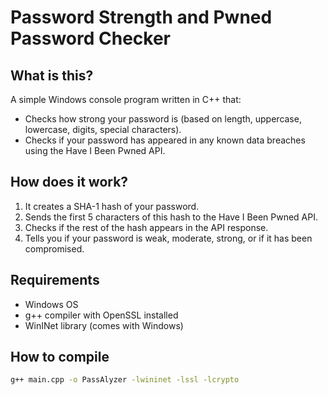 # Password Strength and Pwned Password Checker

## What is this?

A simple Windows console program written in C++ that:

- Checks how strong your password is (based on length, uppercase, lowercase, digits, special characters).
- Checks if your password has appeared in any known data breaches using the Have I Been Pwned API.

## How does it work?

1. It creates a SHA-1 hash of your password.
2. Sends the first 5 characters of this hash to the Have I Been Pwned API.
3. Checks if the rest of the hash appears in the API response.
4. Tells you if your password is weak, moderate, strong, or if it has been compromised.

## Requirements

- Windows OS
- g++ compiler with OpenSSL installed
- WinINet library (comes with Windows)

## How to compile

```bash
g++ main.cpp -o PassAlyzer -lwininet -lssl -lcrypto
